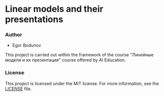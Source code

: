# Linear models and their presentations
### Author 
* Egor Bodunov
  
This project is carried out within the framework of the course "Линейные модели и их презентация" course offered by AI Education.

### License

This project is licensed under the MIT license. For more information, see the [LICENSE](LICENSE.txt) file.